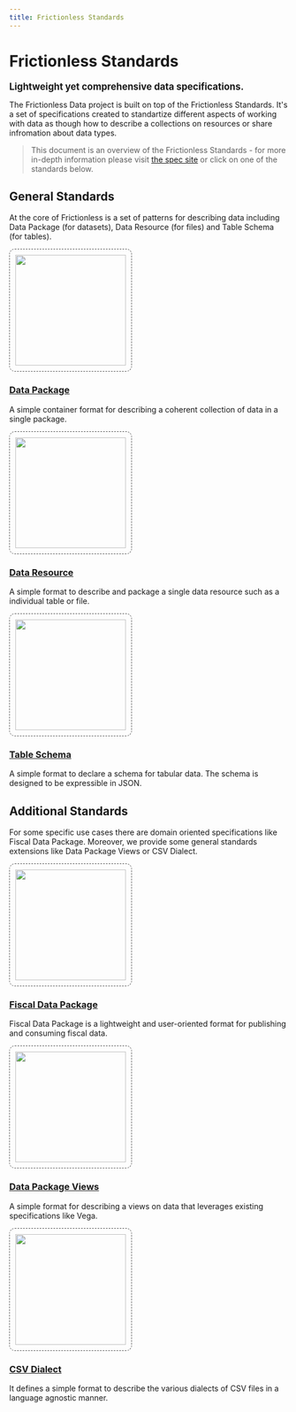 ```yaml
---
title: Frictionless Standards
---
```


# Frictionless Standards

<big><strong>Lightweight yet comprehensive data specifications.</strong></big>

The Frictionless Data project is built on top of the Frictionless Standards. It's a set of specifications created to standartize different aspects of working with data as though how to describe a collections on resources or share infromation about data types.

> This document is an overview of the Frictionless Standards - for more in-depth information please visit [the spec site](https://specs.frictionlessdata.io/) or click on one of the standards below.

## General Standards

At the core of Frictionless is a set of patterns for describing data including Data Package (for datasets), Data Resource (for files) and Table Schema (for tables).

<div class="main-section black-text">
    <div class="features flex flex-row flex-wrap py-4">
      <div class="w-full md:w-1/3 feature flex justify-center">
        <div class="px-8 text-center">
          <a href="https://specs.frictionlessdata.io/data-package/" target="blank">
            <img style="width: 200px; border:dashed 1px #555; padding: 10px; border-radius: 10px;" src="/img/standards/data-package.png" />
            <h3>Data Package</h3>
          </a>
          <p>A simple container format for describing a coherent collection of data in a single package.</p>
        </div>
      </div>
      <div class="w-full md:w-1/3 feature flex justify-center">
        <div class="px-8 text-center">
          <a href="https://specs.frictionlessdata.io/data-resource/" target="blank">
            <img style="width: 200px; border:dashed 1px #555; padding: 10px; border-radius: 10px;" src="/img/standards/data-resource.png" />
            <h3>Data Resource</h3>
          </a>
          <p>A simple format to describe and package a single data resource such as a individual table or file.</p>
        </div>
      </div>
      <div class="w-full md:w-1/3 feature flex justify-center">
        <div class="px-8 text-center">
          <a href="https://specs.frictionlessdata.io/table-schema/" target="blank">
            <img style="width: 200px; border:dashed 1px #555; padding: 10px; border-radius: 10px;" src="/img/standards/table-schema.png" />
            <h3>Table Schema</h3>
          </a>
          <p>A simple format to declare a schema for tabular data. The schema is designed to be expressible in JSON.</p>
        </div>
      </div>
    </div>
</div>

## Additional Standards

For some specific use cases there are domain oriented specifications like Fiscal Data Package. Moreover, we provide some general standards extensions like Data Package Views or CSV Dialect.

<div class="main-section black-text">
    <div class="features flex flex-row flex-wrap py-4">
      <div class="w-full md:w-1/3 feature flex justify-center">
        <div class="px-8 text-center">
          <a href="https://specs.frictionlessdata.io/fiscal-data-package/" target="blank">
            <img style="width: 200px; border:dashed 1px #555; padding: 10px; border-radius: 10px;" src="/img/standards/fiscal-data-package.png" />
            <h3>Fiscal Data Package</h3>
          </a>
          <p>Fiscal Data Package is a lightweight and user-oriented format for publishing and consuming fiscal data.</p>
        </div>
      </div>
      <div class="w-full md:w-1/3 feature flex justify-center">
        <div class="px-8 text-center">
          <a href="https://specs.frictionlessdata.io/views/" target="blank">
            <img style="width: 200px; border:dashed 1px #555; padding: 10px; border-radius: 10px;" src="/img/standards/data-package-views.png" />
            <h3>Data Package Views</h3>
          </a>
          <p>A simple format for describing a views on data that leverages existing specifications like Vega.</p>
        </div>
      </div>
      <div class="w-full md:w-1/3 feature flex justify-center">
        <div class="px-8 text-center">
          <a href="https://specs.frictionlessdata.io/csv-dialect/" target="blank">
            <img style="width: 200px; border:dashed 1px #555; padding: 10px; border-radius: 10px;" src="/img/standards/csv-dialect.png" />
            <h3>CSV Dialect</h3>
          </a>
          <p>It defines a simple format to describe the various dialects of CSV files in a language agnostic manner.</p>
        </div>
      </div>
    </div>
</div>
